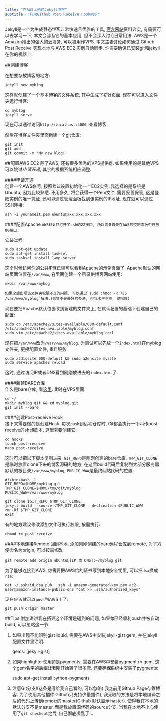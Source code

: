```yaml
---
title: "在AWS上搭建Jekyll博客"
subtitle: "利用Github Post Receive Hook同步"
---
```

Jekyll是一个为生成静态博客非常快速且优雅的工具, [官方网站](http://jekyllrb.com/ "jekyll")资料详实, 有需要可以去学习一下, 本文会涉及它的基本应用, 但不会深入讨论日常用法. AWS是一个Amazon推出的强大的云服务, 可以被用作VPS. 本文主要讨论如何通过 Github Post Receive 实现本地与 AWS EC2 实例自动同步. 你需要确保已安装git和jekyll在你的机器上. 

##创建博客

在想要存放博客的地方:

    jekyll new myblog
    
这样就创建了一个基本博客的文件系统, 其中生成了初始页面. 现在可以进入文件夹运行博客:

    cd myblog
    jekyll serve
    
现在可以通过访问`http://localhost:4000`, 查看博客. 

然后在博客文件夹里面新建一个git仓库:

    git init
    git add .
    git commit -m 'My new blog!'
    
##配置AWS EC2
除了AWS, 还有很多优秀的VPS提供商. 如果使用的是其他VPS可以跳过*申请开通*, 其余的根据系统相应调整. 

####申请开通  
创建一个AWS帐号, 按照默认设置初始化一个EC2实例. 我选择的是系统是Ubuntu, 因为比较熟悉. 不用多久, 将会获得一个Pem文件, 需要妥善保管, 这是登陆实例的唯一凭证. 还可以通过管理面板找到该实例的IP地址. 现在就可以通过SSH连接:

    ssh -i younameit.pem ubuntu@xxx.xxx.xxx.xxx
    
####配置Apache
```AWS默认只打开了ssh的22接口, 所以需要首先在AWS的控制面板中开放80接口.```

安装过程:

    sudo apt-get update
    sudo apt-get install tasksel
    sudo tasksel install lamp-server

这个时候访问你的公共IP就已經可以看到Apache的示例页面了. Apache默认的网站页面位置在`/var/www`, 在里面创建一个目录供博客网站使用:

    mkdir /var/www/mybog

```如果之后出现该文件夹权限不足的问题, 可以通过`sudo chmod -R 755 /var/www/myblog`解决.(感觉不是最好的办法, 但我水平不够, 望指教)```

现在要把Apache默认位置改到新建的文件夹上, 在默认配置的基础下创建自己的配置:

    sudo cp /etc/apache2/sites-available/000-default.conf /etc/apache2/sites-available/myblog.conf
    sudo vim /etc/apache2/sites-available/myblog.conf
    
现在把`/var/www`改为`/var/www/myblog`. 为测试可以先放一个`index.html`在myblog文件夹, 更换配置文件, 重启服务:

    sudo a2dissite 000-default && sudo a2ensite mysite
    sudo service apache2 reload

这时, 通过访问IP或者DNS看到刚刚放进去的`index.html`了.

####新建BARE仓库  
什么是bare仓库, 看[这里](http://git-scm.com/book/en/v2/Git-on-the-Server-Getting-Git-on-a-Server  "git-pro"). 此时在VPS里面:

    cd ~/
    mkdir myblog.git && cd myblog.git
    git init --bare
    
####创建Post-receive Hook  
接下来需要做的是创建Hook. 每次`push`到远程仓库时, Git都会执行一个叫作post-receive的shell脚本, 这里需要创建它:

    cd hooks
    touch post-receive
    nano post-receive

这时可以把以下脚本复制进来. `GIT_REPO`是刚刚创建的bare仓库, `TMP_GIT_CLONE`是临时放置clone下来的博客源码的地方, 在这里build代码后复制到大部分服务器默认的根目录`/var/www/myblog`, `PUBLIC_WWW`是最终网站代码的位置:

    #!/bin/bash -l
    GIT_REPO=$HOME/myblog.git
    TMP_GIT_CLONE=$HOME/tmp/git/myblog
    PUBLIC_WWW=/var/www/myblog

    git clone $GIT_REPO $TMP_GIT_CLONE
    jekyll build --source $TMP_GIT_CLONE --destination $PUBLIC_WWW
    rm -Rf $TMP_GIT_CLONE
    exit
    
有的地方建议修改添加文件可执行权限, 按需执行:

    chmod +x post-receive

####本地连接Remote
回到本地, 添加刚刚创建的bare远程仓库到remote, 为了方便命名为origin, 可以按需修改:

    git remote add origin ubuntu@[IP 或 DNS]:~/myblog.git
    
为了能够连接到AWS, 你需要把AWS给的证书写到本地安全钥里, 可以把`dsa`换成`rsa`:

    cat ~/.ssh/id_dsa.pub | ssh -i amazon-generated-key.pem ec2-user@amazon-instance-public-dns "cat >> .ssh/authorized_keys"
    
现在应该就可以`push`到AWS上了:

    git push origin master

##Tips
附加讲讲我在搭建这个环境是碰到的问题, 如果你已经顺利push并被自动build, 可以忽略这一节.

1. 如果出现不能识别gist liquid, 需要在AWS中安装jekyll-gist gem, 并在jekyll配置文件里注明.

    gems: [jekyll-gist]
    
2. 如果highlighter使用的是pygments, 需要在AWS中安装pygment.rb gem, 这个gem名字的后缀让我刚开始转了很多弯. 还要确保系统中安装了pygments:

    sudo apt-get install python-pygments
    
3. 注意Git分支!(这条是写给我自己看的, 可以忽略) 我之前用Github Page存管博客. 为了使用其他插件(Github只支持少量插件), 我采取的方法是将本地编译之后的代码上传到remote的master(Github 默认显示master). 使得我在本地的默认分支不是master, 而是我放置源代码的source分支. 当我在本地不小心使用了`git checkout`之后, 自己彻底凌乱了...